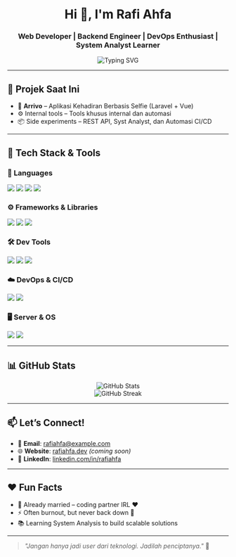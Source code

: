 <!-- Profil Header -->
<h1 align="center">Hi 👋, I'm Rafi Ahfa</h1>
<h3 align="center">Web Developer | Backend Engineer | DevOps Enthusiast | System Analyst Learner</h3>

<p align="center">
  <img src="https://readme-typing-svg.demolab.com?font=Fira+Code&pause=1000&center=true&width=435&lines=Welcome+to+my+GitHub+Profile!;Laravel+%2B+Vue+Coder;Loves+Automation+%26+CI%2FCD;Always+Learning+%F0%9F%93%9A" alt="Typing SVG" />
</p>

---

## 🚀 Projek Saat Ini

- 🔨 **Arrivo** – Aplikasi Kehadiran Berbasis Selfie (Laravel + Vue)
- ⚙️ Internal tools – Tools khusus internal dan automasi
- 📦 Side experiments – REST API, Syst Analyst, dan Automasi CI/CD

---

## 🧠 Tech Stack & Tools

### 📝 Languages

<p>
  <img src="https://img.shields.io/badge/PHP-777BB4?style=for-the-badge&logo=php&logoColor=white"/>
  <img src="https://img.shields.io/badge/JavaScript-F7DF1E?style=for-the-badge&logo=javascript&logoColor=black"/>
  <img src="https://img.shields.io/badge/HTML5-E34F26?style=for-the-badge&logo=html5&logoColor=white"/>
  <img src="https://img.shields.io/badge/CSS3-1572B6?style=for-the-badge&logo=css3&logoColor=white"/>
</p>

### ⚙️ Frameworks & Libraries

<p>
  <img src="https://img.shields.io/badge/Laravel-F9322C?style=for-the-badge&logo=laravel&logoColor=white"/>
  <img src="https://img.shields.io/badge/Vue.js-42b883?style=for-the-badge&logo=vue.js&logoColor=white"/>
  <img src="https://img.shields.io/badge/Bootstrap-7952B3?style=for-the-badge&logo=bootstrap&logoColor=white"/>
</p>

### 🛠️ Dev Tools

<p>
  <img src="https://img.shields.io/badge/VS%20Code-007ACC?style=for-the-badge&logo=visual-studio-code&logoColor=white"/>
  <img src="https://img.shields.io/badge/Postman-FF6C37?style=for-the-badge&logo=postman&logoColor=white"/>
  <img src="https://img.shields.io/badge/GitHub-181717?style=for-the-badge&logo=github&logoColor=white"/>
</p>

### ☁️ DevOps & CI/CD

<p>
  <img src="https://img.shields.io/badge/GitHub%20Actions-2088FF?style=for-the-badge&logo=github-actions&logoColor=white"/>
  <img src="https://img.shields.io/badge/Nginx-009639?style=for-the-badge&logo=nginx&logoColor=white"/>
</p>

### 🖥️ Server & OS

<p>
  <img src="https://img.shields.io/badge/Ubuntu-E95420?style=for-the-badge&logo=ubuntu&logoColor=white"/>
  <img src="https://img.shields.io/badge/Debian-181717?style=for-the-badge&logo=Debian&logoColor=white"/>
</p>

---

## 📊 GitHub Stats

<p align="center">
  <img src="https://github-readme-stats.vercel.app/api?username=rafiahfa&show_icons=true&theme=tokyonight" alt="GitHub Stats" />
  <br/>
  <img src="https://github-readme-streak-stats.herokuapp.com/?user=rafiahfa&theme=tokyonight" alt="GitHub Streak" />
</p>

---

## 📫 Let’s Connect!

- 📧 **Email**: rafiahfa@example.com  
- 🌐 **Website**: [rafiahfa.dev](https://rafiahfa.dev) *(coming soon)*  
- 💼 **LinkedIn**: [linkedin.com/in/rafiahfa](https://linkedin.com/in/rafiahfa)

---

## ❤️ Fun Facts

- 💍 Already married – coding partner IRL ❤️
- ⚡ Often burnout, but never back down 💪
- 📚 Learning System Analysis to build scalable solutions

---

> _"Jangan hanya jadi user dari teknologi. Jadilah penciptanya."_ 🚀

